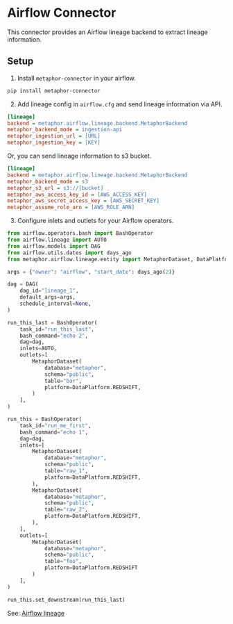 # Airflow Connector

This connector provides an Airflow lineage backend to extract lineage information.

## Setup

1. Install `metaphor-connector` in your airflow.

``` bash
pip install metaphor-connector
```

2. Add lineage config in `airflow.cfg` and send lineage information via API.

``` cfg
[lineage]
backend = metaphor.airflow.lineage.backend.MetaphorBackend
metaphor_backend_mode = ingestion-api
metaphor_ingestion_url = [URL]
metaphor_ingestion_key = [KEY]
```

Or, you can send lineage information to s3 bucket.
``` cfg
[lineage]
backend = metaphor.airflow.lineage.backend.MetaphorBackend
metaphor_backend_mode = s3
metaphor_s3_url = s3://[bucket]
metaphor_aws_access_key_id = [AWS_ACCESS_KEY]
metaphor_aws_secret_access_key = [AWS_SECRET_KEY]
metaphor_assume_role_arn = [AWS_ROLE_ARN]
```

3. Configure inlets and outlets for your Airflow operators.

``` python
from airflow.operators.bash import BashOperator
from airflow.lineage import AUTO
from airflow.models import DAG
from airflow.utils.dates import days_ago
from metaphor.airflow.lineage.entity import MetaphorDataset, DataPlatform

args = {"owner": "airflow", "start_date": days_ago(2)}

dag = DAG(
    dag_id="lineage_1",
    default_args=args,
    schedule_interval=None,
)

run_this_last = BashOperator(
    task_id="run_this_last",
    bash_command="echo 2",
    dag=dag,
    inlets=AUTO,
    outlets=[
        MetaphorDataset(
            database="metaphor",
            schema="public",
            table="bar",
            platform=DataPlatform.REDSHIFT,
        )
    ],
)

run_this = BashOperator(
    task_id="run_me_first",
    bash_command="echo 1",
    dag=dag,
    inlets=[
        MetaphorDataset(
            database="metaphor",
            schema="public",
            table="raw_1",
            platform=DataPlatform.REDSHIFT,
        ),
        MetaphorDataset(
            database="metaphor",
            schema="public",
            table="raw_2",
            platform=DataPlatform.REDSHIFT,
        ),
    ],
    outlets=[
        MetaphorDataset(
            database="metaphor",
            schema="public",
            table="foo",
            platform=DataPlatform.REDSHIFT
        )
    ],
)

run_this.set_downstream(run_this_last)
```

See: [Airflow lineage](https://airflow.apache.org/docs/apache-airflow/stable/lineage.html)
